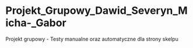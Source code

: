 # Projekt_Grupowy_Dawid_Severyn_Micha-_Gabor
Projekt grupowy - Testy manualne oraz automatyczne dla strony skelpu 
